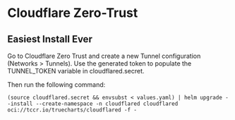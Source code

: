 # Cloudflare Zero-Trust

## Easiest Install Ever
Go to Cloudflare Zero Trust and create a new Tunnel configuration (Networks > Tunnels).  Use the generated token to populate the TUNNEL_TOKEN variable in cloudflared.secret.

Then run the following command:
```
(source cloudflared.secret && envsubst < values.yaml) | helm upgrade --install --create-namespace -n cloudflared cloudflared oci://tccr.io/truecharts/cloudflared -f -
```

